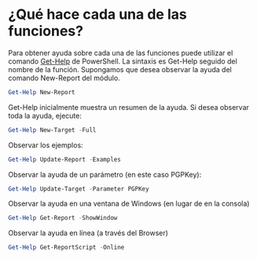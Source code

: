 
# ¿Qué hace cada una de las funciones?

Para obtener ayuda sobre cada una de las funciones puede utilizar el comando [Get-Help](https://msdn.microsoft.com/en-us/powershell/reference/5.1/microsoft.powershell.core/get-help) de PowerShell. La sintaxis es Get-Help seguido del nombre de la función. Supongamos que desea observar la ayuda del comando New-Report del módulo.

```powershell
Get-Help New-Report
```

Get-Help inicialmente muestra un resumen de la ayuda. Si desea observar toda la ayuda, ejecute:

```powershell
Get-Help New-Target -Full
```

Observar los ejemplos:

```powershell
Get-Help Update-Report -Examples
```

Observar la ayuda de un parámetro (en este caso PGPKey):

```powershell
Get-Help Update-Target -Parameter PGPKey
```

Observar la ayuda en una ventana de Windows (en lugar de en la consola)

```powershell
Get-Help Get-Report -ShowWindow
```

Observar la ayuda en línea (a través del Browser)

```powershell
Get-Help Get-ReportScript -Online
```
